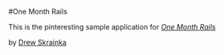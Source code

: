 #One Month Rails 

This is the pinteresting sample application for 
[*One Month Rails*](http://onemonthrails.com)

by [Drew Skrainka](http://drewskrainka.com)